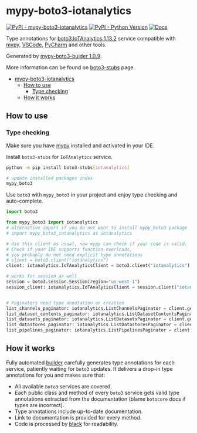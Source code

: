 # mypy-boto3-iotanalytics

[![PyPI - mypy-boto3-iotanalytics](https://img.shields.io/pypi/v/mypy-boto3-iotanalytics.svg?color=blue)](https://pypi.org/project/mypy-boto3-iotanalytics)
[![PyPI - Python Version](https://img.shields.io/pypi/pyversions/mypy-boto3-iotanalytics.svg?color=blue)](https://pypi.org/project/mypy-boto3-iotanalytics)
[![Docs](https://img.shields.io/readthedocs/mypy-boto3-builder.svg?color=blue)](https://mypy-boto3-builder.readthedocs.io/)

Type annotations for
[boto3.IoTAnalytics 1.13.2](https://boto3.amazonaws.com/v1/documentation/api/1.13.2/reference/services/iotanalytics.html#IoTAnalytics) service
compatible with [mypy](https://github.com/python/mypy), [VSCode](https://code.visualstudio.com/),
[PyCharm](https://www.jetbrains.com/pycharm/) and other tools.

Generated by [mypy-boto3-buider 1.0.9](https://github.com/vemel/mypy_boto3_builder).

More information can be found on [boto3-stubs](https://pypi.org/project/boto3-stubs/) page.

- [mypy-boto3-iotanalytics](#mypy-boto3-iotanalytics)
  - [How to use](#how-to-use)
    - [Type checking](#type-checking)
  - [How it works](#how-it-works)

## How to use

### Type checking

Make sure you have [mypy](https://github.com/python/mypy) installed and activated in your IDE.

Install `boto3-stubs` for `IoTAnalytics` service.

```bash
python -m pip install boto3-stubs[iotanalytics]

# update installed packages index
mypy_boto3
```

Use `boto3` with `mypy_boto3` in your project and enjoy type checking and auto-complete.

```python
import boto3

from mypy_boto3 import iotanalytics
# alternative import if you do not want to install mypy_boto3 package
# import mypy_boto3_iotanalytics as iotanalytics

# Use this client as usual, now mypy can check if your code is valid.
# Check if your IDE supports function overloads,
# you probably do not need explicit type annotations
# client = boto3.client("iotanalytics")
client: iotanalytics.IoTAnalyticsClient = boto3.client("iotanalytics")

# works for session as well
session = boto3.session.Session(region="us-west-1")
session_client: iotanalytics.IoTAnalyticsClient = session.client("iotanalytics")


# Paginators need type annotation on creation
list_channels_paginator: iotanalytics.ListChannelsPaginator = client.get_paginator("list_channels")
list_dataset_contents_paginator: iotanalytics.ListDatasetContentsPaginator = client.get_paginator("list_dataset_contents")
list_datasets_paginator: iotanalytics.ListDatasetsPaginator = client.get_paginator("list_datasets")
list_datastores_paginator: iotanalytics.ListDatastoresPaginator = client.get_paginator("list_datastores")
list_pipelines_paginator: iotanalytics.ListPipelinesPaginator = client.get_paginator("list_pipelines")
```

## How it works

Fully automated [builder](https://github.com/vemel/mypy_boto3_builder) carefully generates
type annotations for each service, patiently waiting for `boto3` updates. It delivers
a drop-in type annotations for you and makes sure that:

- All available `boto3` services are covered.
- Each public class and method of every `boto3` service gets valid type annotations
  extracted from the documentation (blame `botocore` docs if types are incorrect).
- Type annotations include up-to-date documentation.
- Link to documentation is provided for every method.
- Code is processed by [black](https://github.com/psf/black) for readability.